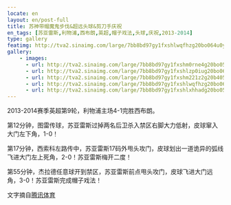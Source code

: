 ```yaml
---
locate: en
layout: en/post-full
title: 苏神带帽魔鬼步伐&超远头球&剪刀手庆祝
en_tags: [苏亚雷斯,利物浦,西布朗,英超,帽子戏法,头球,庆祝,2013-2014]
type: gallery
featimg: http://tva2.sinaimg.com/large/7bb8bd97gy1fxshlwqfhzg20bo064u0y.gif
gallery:
    - images:
      - url: http://tva2.sinaimg.com/large/7bb8bd97gy1fxshm0rne4g20bo050u0z.gif
      - url: http://tva2.sinaimg.com/large/7bb8bd97gy1fxshlzp0iug20bo0601kz.gif
      - url: http://tva2.sinaimg.com/large/7bb8bd97gy1fxshm221z2g20b405a7wk.gif
      - url: http://tva2.sinaimg.com/large/7bb8bd97gy1fxshlwqfhzg20bo064u0y.gif
      - url: http://tva2.sinaimg.com/large/7bb8bd97gy1fxshlxhhadg20bo05ku0z.gif
---
```


2013-2014赛季英超第9轮，利物浦主场4-1完胜西布朗。

第12分钟，图雷传球，苏亚雷斯过掉两名后卫杀入禁区右脚大力低射，皮球窜入大门左下角，1-0！

第17分钟，西索科左路传中，苏亚雷斯17码外甩头攻门，皮球划出一道诡异的弧线飞进大门左上死角，2-0！苏亚雷斯梅开二度！

第55分钟，杰拉德任意球开到禁区，苏亚雷斯前点甩头攻门，皮球飞进大门远角，3-0！苏亚雷斯完成帽子戏法！

文字摘自[腾讯体育](http://sports.qq.com/a/20131026/007230.htm)